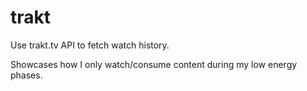 # trakt

Use trakt.tv API to fetch watch history.

Showcases how I only watch/consume content during my low energy phases.